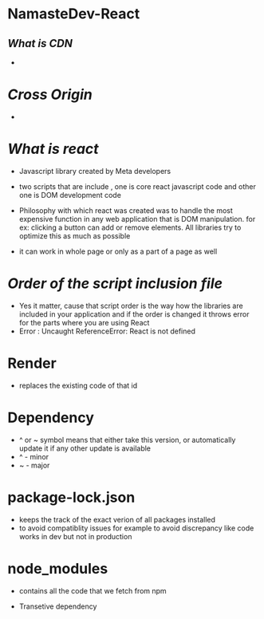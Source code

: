 # NamasteDev-React

## _What is CDN_

- 

# _Cross Origin_

- 


# _What is react_

- Javascript library created by Meta developers

- two scripts that are include , one is core react javascript code and other one is DOM development code

- Philosophy with which react was created was to handle the most expensive function in any web application that is DOM manipulation. for ex: clicking a button can add or remove elements. All libraries try to optimize this as much as possible

- it can work in whole page or only as a part of a page as well

# _Order of the script inclusion file_

- Yes it matter, cause that script order is the way how the libraries are included in your application and if the order is changed it throws error for the parts where you are using React
- Error : Uncaught ReferenceError: React is not defined


# Render

- replaces the existing code of that id 

# Dependency

- ^ or ~ symbol means that either take this version, or automatically update it if any other update is available
- ^ - minor
- ~ - major

# package-lock.json

- keeps the track of the exact verion of all packages installed
- to avoid compatiblity issues for example to avoid discrepancy like code works in dev but not in production

# node_modules

- contains all the code that we fetch from npm

- Transetive dependency
